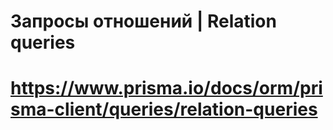 # Запросы отношений | Relation queries
# https://www.prisma.io/docs/orm/prisma-client/queries/relation-queries

